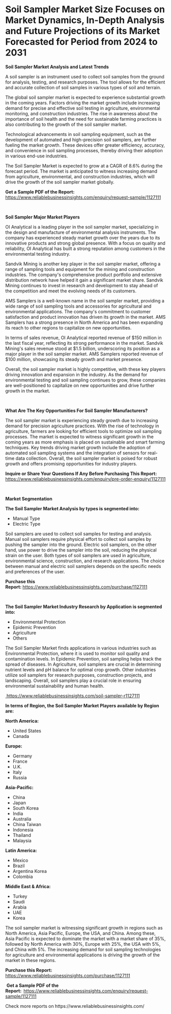 <p><h1>Soil Sampler Market Size Focuses on Market Dynamics, In-Depth Analysis and Future Projections of its Market Forecasted for Period from 2024 to 2031</h1></p><p><strong>Soil Sampler Market Analysis and Latest Trends</strong></p>
<p><p>A soil sampler is an instrument used to collect soil samples from the ground for analysis, testing, and research purposes. The tool allows for the efficient and accurate collection of soil samples in various types of soil and terrain.</p><p>The global soil sampler market is expected to experience substantial growth in the coming years. Factors driving the market growth include increasing demand for precise and effective soil testing in agriculture, environmental monitoring, and construction industries. The rise in awareness about the importance of soil health and the need for sustainable farming practices is also contributing to the growth of the soil sampler market.</p><p>Technological advancements in soil sampling equipment, such as the development of automated and high-precision soil samplers, are further fueling the market growth. These devices offer greater efficiency, accuracy, and convenience in soil sampling processes, thereby driving their adoption in various end-use industries.</p><p>The Soil Sampler Market is expected to grow at a CAGR of 8.6% during the forecast period. The market is anticipated to witness increasing demand from agriculture, environmental, and construction industries, which will drive the growth of the soil sampler market globally.</p></p>
<p><strong>Get a Sample PDF of the Report:&nbsp;</strong> <a href="https://www.reliablebusinessinsights.com/enquiry/request-sample/1127111">https://www.reliablebusinessinsights.com/enquiry/request-sample/1127111</a></p>
<p>&nbsp;</p>
<p><strong>Soil Sampler Major Market Players</strong></p>
<p><p>OI Analytical is a leading player in the soil sampler market, specializing in the design and manufacture of environmental analysis instruments. The company has experienced steady market growth over the years due to its innovative products and strong global presence. With a focus on quality and reliability, OI Analytical has built a strong reputation among customers in the environmental testing industry.</p><p>Sandvik Mining is another key player in the soil sampler market, offering a range of sampling tools and equipment for the mining and construction industries. The company's comprehensive product portfolio and extensive distribution network have helped it gain a significant market share. Sandvik Mining continues to invest in research and development to stay ahead of the competition and meet the evolving needs of its customers.</p><p>AMS Samplers is a well-known name in the soil sampler market, providing a wide range of soil sampling tools and accessories for agricultural and environmental applications. The company's commitment to customer satisfaction and product innovation has driven its growth in the market. AMS Samplers has a strong presence in North America and has been expanding its reach to other regions to capitalize on new opportunities.</p><p>In terms of sales revenue, OI Analytical reported revenue of $150 million in the last fiscal year, reflecting its strong performance in the market. Sandvik Mining's sales revenue stood at $1.5 billion, underscoring its position as a major player in the soil sampler market. AMS Samplers reported revenue of $100 million, showcasing its steady growth and market presence.</p><p>Overall, the soil sampler market is highly competitive, with these key players driving innovation and expansion in the industry. As the demand for environmental testing and soil sampling continues to grow, these companies are well-positioned to capitalize on new opportunities and drive further growth in the market.</p></p>
<p>&nbsp;</p>
<p><strong>What Are The Key Opportunities For Soil Sampler Manufacturers?</strong></p>
<p><p>The soil sampler market is experiencing steady growth due to increasing demand for precision agriculture practices. With the rise of technology in agriculture, farmers are looking for efficient tools to optimize soil sampling processes. The market is expected to witness significant growth in the coming years as more emphasis is placed on sustainable and smart farming techniques. Key trends driving market growth include the adoption of automated soil sampling systems and the integration of sensors for real-time data collection. Overall, the soil sampler market is poised for robust growth and offers promising opportunities for industry players.</p></p>
<p><strong>Inquire or Share Your Questions If Any Before Purchasing This Report:</strong> <a href="https://www.reliablebusinessinsights.com/enquiry/pre-order-enquiry/1127111">https://www.reliablebusinessinsights.com/enquiry/pre-order-enquiry/1127111</a></p>
<p>&nbsp;</p>
<p><strong>Market Segmentation</strong></p>
<p><strong>The Soil Sampler Market Analysis by types is segmented into:</strong></p>
<p><ul><li>Manual Type</li><li>Electric Type</li></ul></p>
<p><p>Soil samplers are used to collect soil samples for testing and analysis. Manual soil samplers require physical effort to collect soil samples by pushing the sampler into the ground. Electric soil samplers, on the other hand, use power to drive the sampler into the soil, reducing the physical strain on the user. Both types of soil samplers are used in agriculture, environmental science, construction, and research applications. The choice between manual and electric soil samplers depends on the specific needs and preferences of the user.</p></p>
<p><strong>Purchase this Report:&nbsp;</strong><a href="https://www.reliablebusinessinsights.com/purchase/1127111">https://www.reliablebusinessinsights.com/purchase/1127111</a></p>
<p>&nbsp;</p>
<p><strong>The Soil Sampler Market Industry Research by Application is segmented into:</strong></p>
<p><ul><li>Environmental Protection</li><li>Epidemic Prevention</li><li>Agriculture</li><li>Others</li></ul></p>
<p><p>The Soil Sampler Market finds applications in various industries such as Environmental Protection, where it is used to monitor soil quality and contamination levels. In Epidemic Prevention, soil sampling helps track the spread of diseases. In Agriculture, soil samplers are crucial in determining nutrient levels and pH balance for optimal crop growth. Other industries utilize soil samplers for research purposes, construction projects, and landscaping. Overall, soil samplers play a crucial role in ensuring environmental sustainability and human health.</p></p>
<p><a href="https://www.reliablebusinessinsights.com/soil-sampler-r1127111">&nbsp;https://www.reliablebusinessinsights.com/soil-sampler-r1127111</a></p>
<p><strong>In terms of Region, the Soil Sampler Market Players available by Region are:</strong></p>
<p>
    <p> <strong> North America: </strong>
        <ul>
            <li>United States</li>
            <li>Canada</li>
        </ul>
        </p> 
    <p> <strong> Europe: </strong>
        <ul>
            <li>Germany</li>
            <li>France</li>
            <li>U.K.</li>
            <li>Italy</li>
            <li>Russia</li>
        </ul>
        </p> 
    <p> <strong> Asia-Pacific: </strong>
        <ul>
            <li>China</li>
            <li>Japan</li>
            <li>South Korea</li>
            <li>India</li>
            <li>Australia</li>
            <li>China Taiwan</li>
            <li>Indonesia</li>
            <li>Thailand</li>
            <li>Malaysia</li>
        </ul>
        </p> 
    <p> <strong> Latin America: </strong>
        <ul>
            <li>Mexico</li>
            <li>Brazil</li>
            <li>Argentina Korea</li>
            <li>Colombia</li>
        </ul>
        </p> 
    <p> <strong> Middle East & Africa: </strong>
        <ul>
            <li>Turkey</li>
            <li>Saudi</li>
            <li>Arabia</li>
            <li>UAE</li>
            <li>Korea</li>
        </ul>
    </p>
    </p>
<p><p>The soil sampler market is witnessing significant growth in regions such as North America, Asia Pacific, Europe, the USA, and China. Among these, Asia Pacific is expected to dominate the market with a market share of 35%, followed by North America with 30%, Europe with 25%, the USA with 5%, and China with 5%. The increasing demand for soil sampling technologies for agriculture and environmental applications is driving the growth of the market in these regions.</p></p>
<p><strong>Purchase this Report: </strong><a href="https://www.reliablebusinessinsights.com/purchase/1127111">https://www.reliablebusinessinsights.com/purchase/1127111</a></p>
<p>&nbsp;<strong>Get a Sample PDF of the Report:&nbsp;&nbsp;</strong><a href="https://www.reliablebusinessinsights.com/enquiry/request-sample/1127111">https://www.reliablebusinessinsights.com/enquiry/request-sample/1127111</a></p>
<p><strong></strong></p>
<p>Check more reports on https://www.reliablebusinessinsights.com/</p>